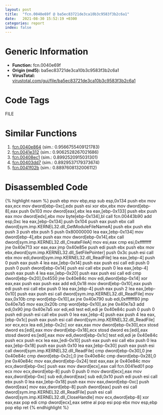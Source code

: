 ```yaml
---
layout: post
title:  "fcn.0040e69f @ ba5ec83721de3ca10b3c9583f3b2c6a1"
date:   2021-08-30 15:52:19 +0300
categories: report
index: false
---
```


# Generic Information
- **Function:** fcn.0040e69f
- **Origin (md5):** ba5ec83721de3ca10b3c9583f3b2c6a1
- **VirusTotal:** [virustotal.com/gui/file/ba5ec83721de3ca10b3c9583f3b2c6a1][virustotal_ref]

# Code Tags
<span class="tag" id="FILE">FILE</span>


# Similar Functions

1. [fcn.0040e864][similar_1_ref] (sim.: 0.9566755409121783)
2. [fcn.0041e312][similar_2_ref] (sim.: 0.9062528267021686)
3. [fcn.00408ec1][similar_3_ref] (sim.: 0.8992520915031301)
4. [fcn.00403dd7][similar_4_ref] (sim.: 0.8929537179373674)
5. [fcn.0041f02b][similar_5_ref] (sim.: 0.8897608132006112)


# Disassembled Code

{% highlight nasm %}
push ebp
mov ebp,esp
sub esp,0x134
push ebx
mov eax,ecx
mov dword[ebp-0xc],edx
push esi
xor ebx,ebx
mov dword[ebp-8],eax
push 0x103
mov dword[eax],ebx
lea eax,[ebp-0x133]
push ebx
push eax
mov dword[edx],ebx
mov byte[ebp-0x134],bl
call fcn.00443b90
add esp,0xc
lea eax,[ebp-0x134]
push 0x104
push eax
push ebx
call dword[sym.imp.KERNEL32.dll_GetModuleFileNameA]
push ebx
push ebx
push 3
push ebx
push 5
push 0x80000000
lea eax,[ebp-0x134]
mov dword[ebp-4],ebx
push eax
mov dword[ebp-0x14],ebx
call dword[sym.imp.KERNEL32.dll_CreateFileA]
mov esi,eax
cmp esi,0xffffffff
jne 0x40e713
xor eax,eax
jmp 0x40e85e
push edi
push ebx
push ebx
mov ebx,dword[sym.imp.KERNEL32.dll_SetFilePointer]
push 0x3c
push esi
call ebx
mov edi,dword[sym.imp.KERNEL32.dll_ReadFile]
lea eax,[ebp-4]
push 0
push eax
push 4
lea eax,[ebp-0x14]
push eax
push esi
call edi
push 0
push 0
push dword[ebp-0x14]
push esi
call ebx
push 0
lea eax,[ebp-4]
push eax
push 4
lea eax,[ebp-0x20]
push eax
push esi
call edi
cmp dword[ebp-0x20],0x4550
jne 0x40e84c
mov edi,dword[ebp-0x14]
xor eax,eax
push eax
push eax
add edi,0x18
mov dword[ebp-0x10],eax
push edi
push esi
call ebx
push 0
lea eax,[ebp-4]
push eax
push 2
lea eax,[ebp-0x10]
push eax
push esi
call dword[sym.imp.KERNEL32.dll_ReadFile]
mov eax,0x10b
cmp word[ebp-0x10],ax
jne 0x40e790
sub edi,0xffffff80
jmp 0x40e7a5
mov eax,0x20b
cmp word[ebp-0x10],ax
jne 0x40e7a3
add edi,0x90
jmp 0x40e7a5
xor edi,edi
test edi,edi
je 0x40e84c
push 0
push 0
push edi
push esi
call ebx
push 0
lea eax,[ebp-4]
push eax
push 4
lea eax,[ebp-0x1c]
push eax
push esi
call dword[sym.imp.KERNEL32.dll_ReadFile]
xor ecx,ecx
lea edi,[ebp-0x2c]
xor eax,eax
mov dword[ebp-0x30],ecx
stosd dword es:[edi],eax
mov dword[ebp-0x18],ecx
stosd dword es:[edi],eax
stosd dword es:[edi],eax
mov edi,dword[ebp-0x1c]
test edi,edi
je 0x40e84c
push ecx
push ecx
lea eax,[edi-0x10]
push eax
push esi
call ebx
push 0
lea eax,[ebp-0x18]
push eax
push 0x10
lea eax,[ebp-0x30]
push eax
push esi
call dword[sym.imp.KERNEL32.dll_ReadFile]
cmp dword[ebp-0x30],0
jne 0x40e84c
cmp dword[ebp-0x2c],0
jne 0x40e84c
cmp dword[ebp-0x28],0
jne 0x40e84c
mov eax,dword[ebp-0x24]
test eax,eax
je 0x40e84c
mov ecx,dword[ebp-0xc]
push eax
mov dword[ecx],eax
call fcn.0041ed01
pop ecx
mov ecx,dword[ebp-8]
push 0
push 0
mov dword[ecx],eax
mov eax,dword[ebp-0xc]
sub edi,dword[eax]
sub edi,0x10
push edi
push esi
call ebx
push 0
lea eax,[ebp-0x18]
push eax
mov eax,dword[ebp-0xc]
push dword[eax]
mov eax,dword[ebp-8]
push dword[eax]
push esi
call dword[sym.imp.KERNEL32.dll_ReadFile]
push esi
call dword[sym.imp.KERNEL32.dll_CloseHandle]
mov ecx,dword[ebp-8]
xor eax,eax
pop edi
cmp dword[ecx],eax
setne al
pop esi
pop ebx
mov esp,ebp
pop ebp
ret
{% endhighlight %}


[similar_1_ref]: /report/fcn.0040e864@ba5ec83721de3ca10b3c9583f3b2c6a1
[similar_2_ref]: /report/fcn.0041e312@ba5ec83721de3ca10b3c9583f3b2c6a1
[similar_3_ref]: /report/fcn.00408ec1@470263fe7e7cc115b95cd041d643e3b5
[similar_4_ref]: /report/fcn.00403dd7@73677cb40830e94fbfb5483ff33e40b9
[similar_5_ref]: /report/fcn.0041f02b@ba5ec83721de3ca10b3c9583f3b2c6a1
[virustotal_ref]: https://www.virustotal.com/gui/file/ba5ec83721de3ca10b3c9583f3b2c6a1
